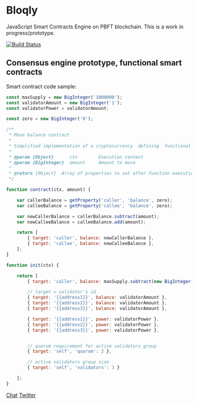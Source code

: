 # Bloqly

JavaScript Smart Contracts Engine on PBFT blockchain. This is a work in progress/prototype.

[![Build Status](https://travis-ci.org/slavasn/bloqly.svg?branch=master)](https://travis-ci.org/slavasn/bloqly)

## Consensus engine prototype, functional smart contracts

Smart contract code sample:

```JavaScript
const maxSupply = new BigInteger('1000000');
const validatorAmount = new BigInteger('1');
const validatorPower = validatorAmount;

const zero = new BigInteger('0');

/**
 * Move balance contract
 *
 * Simplified implementation of a cryptocurrency  defining  functional  smart contract
 *
 * @param {Object}      ctx        Execution context
 * @param {BigInteger}  amount     Amount to move
 *
 * @return {Object}  Array of properties to set after function execution
 */

function contract(ctx, amount) {

    var callerBalance = getProperty('caller', 'balance', zero);
    var calleeBalance = getProperty('callee', 'balance', zero);

    var newCallerBalance = callerBalance.subtract(amount);
    var newCalleeBalance = calleeBalance.add(amount);

    return [
        { target: 'caller', balance: newCallerBalance },
        { target: 'callee', balance: newCalleeBalance },
    ];
}

function init(ctx) {

    return [
        { target: 'caller', balance: maxSupply.subtract(new BigInteger('3')) },

        // target = validator's id
        { target: '{{address1}}', balance: validatorAmount },
        { target: '{{address2}}', balance: validatorAmount },
        { target: '{{address3}}', balance: validatorAmount },

        { target: '{{address1}}', power: validatorPower },
        { target: '{{address2}}', power: validatorPower },
        { target: '{{address3}}', power: validatorPower },


        // quorum requirement for active validators group
        { target: 'self', 'quorum': 2 },

        // active validators group size
        { target: 'self', 'validators': 3 }

    ];
}
```

[Chat](https://riot.im/app/#/room/#bloqly:matrix.org)
[Twitter](https://twitter.com/slava_snezhkov)
